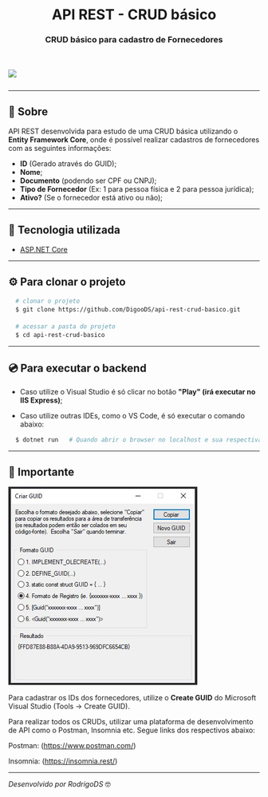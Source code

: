 <h1 align="center">
  API REST - CRUD básico
</h1>

<h3 align="center">
CRUD básico para cadastro de Fornecedores
</h3>

<h1>
  <img src="public/paraReadme_01.gif">
</h1>

---

## 🔖 Sobre

API REST desenvolvida para estudo de uma CRUD básica utilizando o **Entity Framework Core**, onde é possível realizar cadastros de fornecedores com as seguintes informações:

- **ID** (Gerado através do GUID);
- **Nome**;
- **Documento** (podendo ser CPF ou CNPJ);
- **Tipo de Fornecedor** (Ex: 1 para pessoa física e 2 para pessoa jurídica);
- **Ativo?** (Se o fornecedor está ativo ou não);

---

## 🚀 Tecnologia utilizada

- [ASP.NET Core](https://dotnet.microsoft.com/)

---

## ⚙ Para clonar o projeto

```bash
  # clonar o projeto
  $ git clone https://github.com/DigooDS/api-rest-crud-basico.git

  # acessar a pasta do projeto
  $ cd api-rest-crud-basico
```
---

## 💿 Para executar o backend

- Caso utilize o Visual Studio é só clicar no botão **"Play" (irá executar no IIS Express)**;

- Caso utilize outras IDEs, como o VS Code, é só executar o comando abaixo:

```bash
  $ dotnet run   # Quando abrir o browser no localhost e sua respectiva porta, acrescete: "/api/fornecedores"
```

---

## 📌 Importante

<img src="/public/paraReadme_02.JPG">


Para cadastrar os IDs dos fornecedores, utilize o **Create GUID** do Microsoft Visual Studio (Tools -> Create GUID).

Para realizar todos os CRUDs, utilizar uma plataforma de desenvolvimento de API como o Postman, Insomnia etc. Segue links dos respectivos abaixo:

Postman: (https://www.postman.com/)

Insomnia: (https://insomnia.rest/)

---
<i>Desenvolvido por RodrigoDS</i> 🤓
